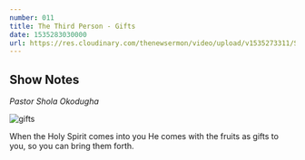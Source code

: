 ```yaml
---
number: 011
title: The Third Person - Gifts
date: 1535283030000
url: https://res.cloudinary.com/thenewsermon/video/upload/v1535273311/Sunday_Service_19.08.18_-_Pastot_Shola_Okodugha_-_Holy_Ghost_Series_2.mp3
---
```


## Show Notes
_Pastor Shola Okodugha_

![gifts](https://res.cloudinary.com/thenewsermon/image/upload/v1535288979/gifts-26-08-18.jpg)

When the Holy Spirit comes into you He comes with the fruits as gifts to you, so you can bring them forth.
